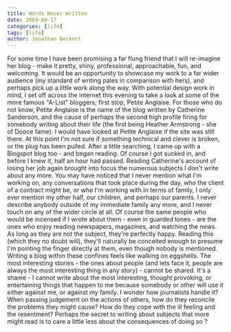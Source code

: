 ```yaml
---
title: Words Never Written
date: 2009-09-17
categories: [life]
tags: [life]
author: Jonathan Beckett
---
```


For some time I have been promising a far flung friend that I will re-imagine her blog - make it pretty, shiny, professional, approachable, fun, and welcoming. It would be an opportunity to showcase my work to a far wider audience (my standard of writing pales in comparison with hers), and perhaps pick up a little work along the way. With potential design work in mind, I set off across the internet this evening to take a look at some of the more famous "A-List" bloggers; first stop, Petite Anglaise. For those who do not know, Petite Anglaise is the name of the blog written by Catherine Sanderson, and the cause of perhaps the second high profile firing for somebody writing about their life (the first being Heather Armstrong - she of Dooce fame). I would have looked at Petite Anglaise if the site was still there. At this point I'm not sure if something technical and clever is broken, or the plug has been pulled. After a little searching, I came up with a Blogspot blog too - and began reading. Of course I got sucked in, and before I knew it, half an hour had passed. Reading Catherine's account of losing her job again brought into focus the numerous subjects I don't write about any more. You may have noticed that I never mention what I'm working on, any conversations that took place during the day, who the client of a contract might be, or who I'm working with.In terms of family, I only ever mention my other half, our children, and perhaps our parents. I never describe anybody outside of my immediate family any more, and I never touch on any of the wider circle at all. Of course the same people who would be incensed if I wrote about them - even in guarded tones - are the ones who enjoy reading newspapers, magazines, and watching the news. As long as they are not the subject, they're perfectly happy. Reading this (which they no doubt will), they'll naturally be conceited enough to presume I'm pointing the finger directly at them, even though nobody is mentioned. Writing a blog within these confines feels like walking on eggshells. The most interesting stories - the ones about people (and lets face it, people are always the most interesting thing in any story) - cannot be shared. It's a shame - I cannot write about the most interesting, thought provoking, or entertaining things that happen to me because somebody or other will use it either against me, or against my family. I wonder how journalists handle it? When passing judgement on the actions of others, how do they reconcile the problems they might cause? How do they cope with the ill feeling and the resentment? Perhaps the secret to writing about subjects that more might read is to care a little less about the consequences of doing so ?